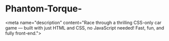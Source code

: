 # Phantom-Torque-
&lt;meta name="description" content="Race through a thrilling CSS-only car game — built with just HTML and CSS, no JavaScript needed! Fast, fun, and fully front-end.">

